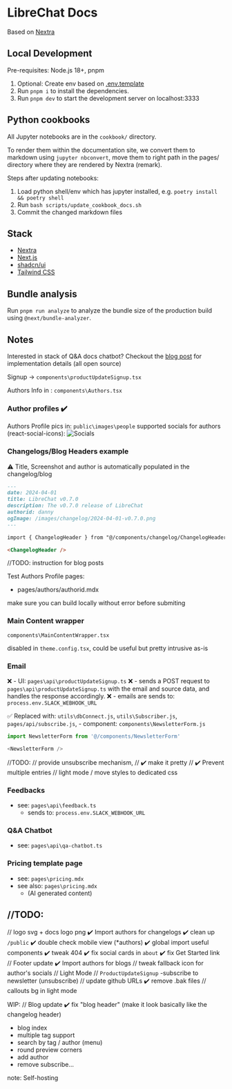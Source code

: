 # LibreChat Docs

Based on [Nextra](https://nextra.site/)

## Local Development

Pre-requisites: Node.js 18+, pnpm

1. Optional: Create env based on [.env.template](./.env.template)
2. Run `pnpm i` to install the dependencies.
3. Run `pnpm dev` to start the development server on localhost:3333

## Python cookbooks

All Jupyter notebooks are in the `cookbook/` directory.

To render them within the documentation site, we convert them to markdown using `jupyter nbconvert`, move them to right path in the pages/ directory where they are rendered by Nextra (remark).

Steps after updating notebooks:

1. Load python shell/env which has jupyter installed, e.g. `poetry install && poetry shell`
2. Run `bash scripts/update_cookbook_docs.sh`
3. Commit the changed markdown files

## Stack

- [Nextra](https://nextra.site/)
- [Next.js](https://nextjs.org/)
- [shadcn/ui](https://ui.shadcn.com)
- [Tailwind CSS](https://tailwindcss.com/)


## Bundle analysis

Run `pnpm run analyze` to analyze the bundle size of the production build using `@next/bundle-analyzer`.

## Notes

Interested in stack of Q&A docs chatbot? Checkout the [blog post](https://langfuse.com/blog/qa-chatbot-for-langfuse-docs) for implementation details (all open source)

Signup -> `components\productUpdateSignup.tsx`


Authors Info in : `components\Authors.tsx`


### Author profiles ✔️ 
Authors Profile pics in: `public\images\people`
supported socials for authors (react-social-icons):
![Socials](https://camo.githubusercontent.com/bb10ce76806a2db855ae9411682342b31f2857ce8ab62b8c0a46d3c3cdb77fdf/68747470733a2f2f7374617469632e72656163742d736f6369616c2d69636f6e732e636f6d2f726561646d652d696d6167652e706e67)



### Changelogs/Blog Headers example

⚠️ Title, Screenshot and author is automatically populated in the changelog/blog

```markdown
---
date: 2024-04-01
title: LibreChat v0.7.0
description: The v0.7.0 release of LibreChat
authorid: danny
ogImage: /images/changelog/2024-04-01-v0.7.0.png
---

import { ChangelogHeader } from "@/components/changelog/ChangelogHeader";

<ChangelogHeader />
```
//TODO: instruction for blog posts

Test Authors Profile pages:
- pages/authors/authorid.mdx

make sure you can build locally without error before submiting

### Main Content wrapper

`components\MainContentWrapper.tsx`

disabled in `theme.config.tsx`, could be useful but pretty intrusive as-is

### Email
❌ - UI: `pages\api\productUpdateSignup.ts`
❌ - sends a POST request to `pages\api\productUpdateSignup.ts` with the email and source data, and handles the response accordingly.
❌  - emails are sends to: `process.env.SLACK_WEBHOOK_URL`

✅ Replaced with: `utils\dbConnect.js`, `utils\Subscriber.js`, `pages/api/subscribe.js`, 
        - component: `components\NewsletterForm.js`
```js
import NewsletterForm from '@/components/NewsletterForm'

<NewsletterForm />
```

//TODO: 
// provide unsubscribe mechanism, 
// ✔️ make it pretty
// ✔️ Prevent multiple entries
// light mode / move styles to dedicated css

### Feedbacks
- see: `pages\api\feedback.ts` 
    - sends to: `process.env.SLACK_WEBHOOK_URL`

### Q&A Chatbot
- see: `pages\api\qa-chatbot.ts`

### Pricing template page
- see: `pages\pricing.mdx`
- see also: `pages\pricing.mdx`
    - (AI generated content)


## //TODO: 
// logo svg + docs logo png
✔️ Import authors for changelogs
✔️ clean up `/public`
✔️ double check mobile view (*authors)
✔️ global import useful components
✔️ tweak 404
✔️ fix social cards in `about`
✔️ fix Get Started link
// Footer update
✔️ Import authors for blogs
// tweak fallback icon for author's socials
// Light Mode
// `ProductUpdateSignup` -subscribe to newsletter (unsubscribe) 
// update github URLs
✔️ remove .bak files
// callouts bg in light mode

WIP: // Blog update
✔️ fix "blog header" (make it look basically like the changelog header)
- blog index
- multiple tag support
- search by tag / author (menu)
- round preview corners
- add author
- remove subscribe...

note:
Self-hosting